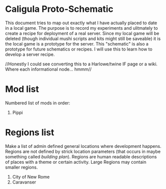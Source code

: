 # Caligula Proto-Schematic

This document tries to map out exactly what I have actually placed to date in a local game. The purpose is to record my experiments and ulitmately to create a recipe for deployment of a real server. Since my local game will be deleted (though individual mushi scripts and kits might still be saveable) it is the local game is a prototype for the server. This "schematic" is also a prototype for future schematics or recipes. I will use this to learn how to develop a server recipe.

//Honestly I could see converting this to a Harlowe/twine IF page or a wiki. Where each informational node... hmmm//

# Mod list
Numbered list of mods in order:
 1. Pippi
 
# Regions list
Make a list of admin defined general locations where development happens. Regions are not defined by strick location parameters (that occurs in maybe something called *building plan*). Regions are human readable descriptions of places with a theme or certain activity. Large Regions may contain smaller regions.

 1. City of New Rome 
 2. Caravanser

